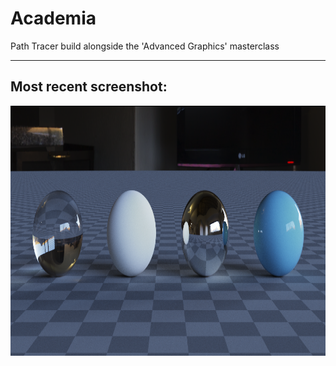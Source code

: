 # Academia
Path Tracer build alongside the 'Advanced Graphics' masterclass
____
## Most recent screenshot:
<p align="center">
  <img src="https://raw.githubusercontent.com/stefanpgd/Academia/main/Screenshots/Latest/latest.png" height=400px>
</p>
